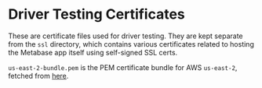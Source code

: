 # Driver Testing Certificates

These are certificate files used for driver testing. They are kept separate from the `ssl` directory, which contains
various certificates related to hosting the Metabase app itself using self-signed SSL certs.

`us-east-2-bundle.pem` is the PEM certificate bundle for AWS `us-east-2`, fetched from
[here](https://docs.aws.amazon.com/AmazonRDS/latest/UserGuide/UsingWithRDS.SSL.html).

